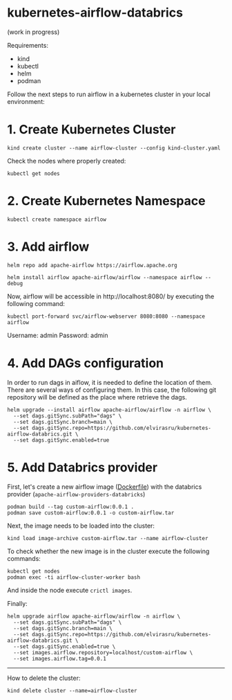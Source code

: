 # kubernetes-airflow-databrics
(work in progress)

Requirements:
- kind
- kubectl
- helm
- podman

Follow the next steps to run airflow in a kubernetes cluster in your local environment:

# 1. Create Kubernetes Cluster

```commandline
kind create cluster --name airflow-cluster --config kind-cluster.yaml
```

Check the nodes where properly created:
```commandline
kubectl get nodes
```

# 2. Create Kubernetes Namespace

```commandline
kubectl create namespace airflow
```

# 3. Add airflow

```commandline
helm repo add apache-airflow https://airflow.apache.org
```

```commandline
helm install airflow apache-airflow/airflow --namespace airflow --debug
```

Now, airflow will be accessible in http://localhost:8080/ by executing the following command:
```commandline
kubectl port-forward svc/airflow-webserver 8080:8080 --namespace airflow
```
Username: admin
Password: admin

# 4. Add DAGs configuration

In order to run dags in aiflow, it is needed to define the location of them. There are several ways of configuring them. 
In this case, the following git repository will be defined as the place where retrieve the dags.

```commandline
helm upgrade --install airflow apache-airflow/airflow -n airflow \
  --set dags.gitSync.subPath="dags" \
  --set dags.gitSync.branch=main \
  --set dags.gitSync.repo=https://github.com/elvirasru/kubernetes-airflow-databrics.git \
  --set dags.gitSync.enabled=true
```

# 5. Add Databrics provider

First, let's create a new airflow image ([Dockerfile](Dockerfile)) with the databrics provider (``apache-airflow-providers-databricks``)

```commandline
podman build --tag custom-airflow:0.0.1 .
podman save custom-airflow:0.0.1 -o custom-airflow.tar
```

Next, the image needs to be loaded into the cluster:
```commandline
kind load image-archive custom-airflow.tar --name airflow-cluster
```

To check whether the new image is in the cluster execute the following commands:
```commandline
kubectl get nodes
podman exec -ti airflow-cluster-worker bash
```
And inside the node execute ``crictl images``.


Finally:

```commandline
helm upgrade airflow apache-airflow/airflow -n airflow \
  --set dags.gitSync.subPath="dags" \
  --set dags.gitSync.branch=main \
  --set dags.gitSync.repo=https://github.com/elvirasru/kubernetes-airflow-databrics.git \
  --set dags.gitSync.enabled=true \
  --set images.airflow.repository=localhost/custom-airflow \
  --set images.airflow.tag=0.0.1
```

----------
How to delete the cluster:
```commandline
kind delete cluster --name=airflow-cluster 
```
